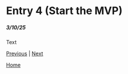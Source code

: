 # Entry 4 (Start the MVP)
##### 3/10/25

Text

[Previous](entry03.md) | [Next](entry05.md)

[Home](../README.md)

